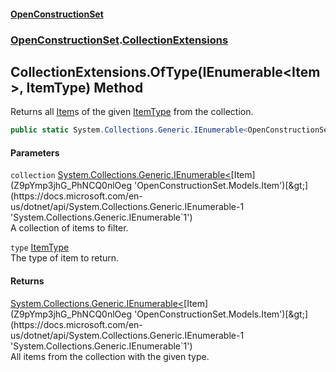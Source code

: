#### [OpenConstructionSet](index 'index')
### [OpenConstructionSet](index#OpenConstructionSet 'OpenConstructionSet').[CollectionExtensions](FWc82w3EK+Efojdw03oX_w 'OpenConstructionSet.CollectionExtensions')
## CollectionExtensions.OfType(IEnumerable&lt;Item&gt;, ItemType) Method
Returns all [Item](Z9pYmp3jhG_PhNCQ0nlOeg 'OpenConstructionSet.Models.Item')s of the given [ItemType](QKunUA3okX9+HGcnTOur3g 'OpenConstructionSet.Models.ItemType') from the collection.  
```csharp
public static System.Collections.Generic.IEnumerable<OpenConstructionSet.Models.Item> OfType(this System.Collections.Generic.IEnumerable<OpenConstructionSet.Models.Item> collection, OpenConstructionSet.Models.ItemType type);
```
#### Parameters
<a name='OpenConstructionSet_CollectionExtensions_OfType(System_Collections_Generic_IEnumerable_OpenConstructionSet_Models_Item__OpenConstructionSet_Models_ItemType)_collection'></a>
`collection` [System.Collections.Generic.IEnumerable&lt;](https://docs.microsoft.com/en-us/dotnet/api/System.Collections.Generic.IEnumerable-1 'System.Collections.Generic.IEnumerable`1')[Item](Z9pYmp3jhG_PhNCQ0nlOeg 'OpenConstructionSet.Models.Item')[&gt;](https://docs.microsoft.com/en-us/dotnet/api/System.Collections.Generic.IEnumerable-1 'System.Collections.Generic.IEnumerable`1')  
A collection of items to filter.
  
<a name='OpenConstructionSet_CollectionExtensions_OfType(System_Collections_Generic_IEnumerable_OpenConstructionSet_Models_Item__OpenConstructionSet_Models_ItemType)_type'></a>
`type` [ItemType](QKunUA3okX9+HGcnTOur3g 'OpenConstructionSet.Models.ItemType')  
The type of item to return.
  
#### Returns
[System.Collections.Generic.IEnumerable&lt;](https://docs.microsoft.com/en-us/dotnet/api/System.Collections.Generic.IEnumerable-1 'System.Collections.Generic.IEnumerable`1')[Item](Z9pYmp3jhG_PhNCQ0nlOeg 'OpenConstructionSet.Models.Item')[&gt;](https://docs.microsoft.com/en-us/dotnet/api/System.Collections.Generic.IEnumerable-1 'System.Collections.Generic.IEnumerable`1')  
All items from the collection with the given type.
